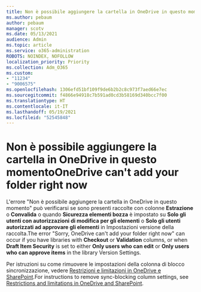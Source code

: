 ```yaml
---
title: Non è possibile aggiungere la cartella in OneDrive in questo momento
ms.author: pebaum
author: pebaum
manager: scotv
ms.date: 05/13/2021
audience: Admin
ms.topic: article
ms.service: o365-administration
ROBOTS: NOINDEX, NOFOLLOW
localization_priority: Priority
ms.collection: Adm_O365
ms.custom:
- "11234"
- "9006575"
ms.openlocfilehash: 1306efd51bf109f9de6b2b2c8c973f7aed66e7ec
ms.sourcegitcommit: f4866e94918c7b591ad0cd3b58169d340bcc7f00
ms.translationtype: HT
ms.contentlocale: it-IT
ms.lasthandoff: 05/19/2021
ms.locfileid: "52545848"
---
```

# <a name="onedrive-cant-add-your-folder-right-now"></a><span data-ttu-id="3c2d7-102">Non è possibile aggiungere la cartella in OneDrive in questo momento</span><span class="sxs-lookup"><span data-stu-id="3c2d7-102">OneDrive can't add your folder right now</span></span>

<span data-ttu-id="3c2d7-103">L'errore "Non è possibile aggiungere la cartella in OneDrive in questo momento" può verificarsi se sono presenti raccolte con colonne **Estrazione** o **Convalida** o quando **Sicurezza elementi bozza** è impostato su **Solo gli utenti con autorizzazioni di modifica per gli elementi** o **Solo gli utenti autorizzati ad approvare gli elementi** in Impostazioni versione della raccolta.</span><span class="sxs-lookup"><span data-stu-id="3c2d7-103">The error "Sorry, OneDrive can't add your folder right now" can occur if you have libraries with **Checkout** or **Validation** columns, or when **Draft Item Security** is set to either **Only users who can edit** or **Only users who can approve items** in the library Version Settings.</span></span> 

<span data-ttu-id="3c2d7-104">Per istruzioni su come rimuovere le impostazioni della colonna di blocco sincronizzazione, vedere [Restrizioni e limitazioni in OneDrive e SharePoint](https://support.microsoft.com/office/64883a5d-228e-48f5-b3d2-eb39e07630fa).</span><span class="sxs-lookup"><span data-stu-id="3c2d7-104">For instructions to remove sync-blocking column settings, see [Restrictions and limitations in OneDrive and SharePoint](https://support.microsoft.com/office/64883a5d-228e-48f5-b3d2-eb39e07630fa).</span></span>

